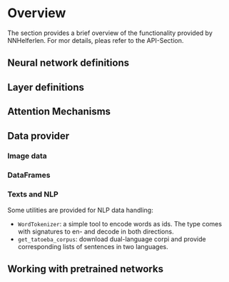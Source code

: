 # Overview

The section provides a brief overview of the functionality provided by
NNHelferlen.
For mor details, pleas refer to the API-Section.

## Neural network definitions

## Layer definitions

## Attention Mechanisms

## Data provider

### Image data

### DataFrames

### Texts and NLP

Some utilities are provided for NLP data handling:

+ `WordTokenizer`: a simple tool to encode words as ids.
        The type comes with signatures to en- and decode in both directions.
+ `get_tatoeba_corpus`: download dual-language corpi and provide
        corresponding lists of sentences in two languages.

## Working with pretrained networks
